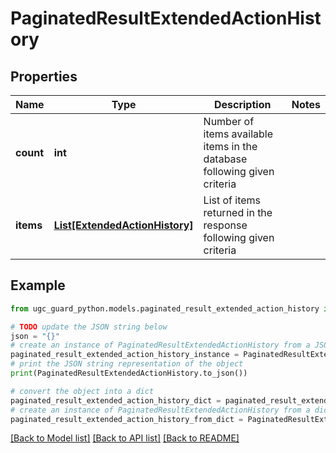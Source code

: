 # PaginatedResultExtendedActionHistory


## Properties

Name | Type | Description | Notes
------------ | ------------- | ------------- | -------------
**count** | **int** | Number of items available items in the database following given criteria | 
**items** | [**List[ExtendedActionHistory]**](ExtendedActionHistory.md) | List of items returned in the response following given criteria | 

## Example

```python
from ugc_guard_python.models.paginated_result_extended_action_history import PaginatedResultExtendedActionHistory

# TODO update the JSON string below
json = "{}"
# create an instance of PaginatedResultExtendedActionHistory from a JSON string
paginated_result_extended_action_history_instance = PaginatedResultExtendedActionHistory.from_json(json)
# print the JSON string representation of the object
print(PaginatedResultExtendedActionHistory.to_json())

# convert the object into a dict
paginated_result_extended_action_history_dict = paginated_result_extended_action_history_instance.to_dict()
# create an instance of PaginatedResultExtendedActionHistory from a dict
paginated_result_extended_action_history_from_dict = PaginatedResultExtendedActionHistory.from_dict(paginated_result_extended_action_history_dict)
```
[[Back to Model list]](../README.md#documentation-for-models) [[Back to API list]](../README.md#documentation-for-api-endpoints) [[Back to README]](../README.md)


